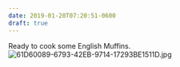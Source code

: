 ```yaml
---
date: 2019-01-20T07:20:51-0600
draft: true
---
```




Ready to cook some English Muffins. ![61D60089-6793-42EB-9714-17293BE1511D.jpg](http://ianwhitney.micro.blog/uploads/2019/1dc43904dc.jpg)



